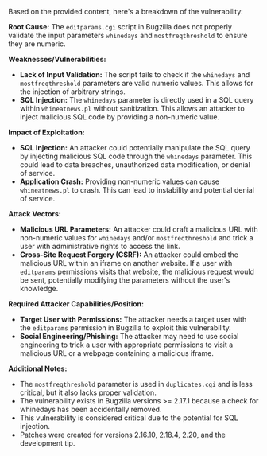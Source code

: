 Based on the provided content, here's a breakdown of the vulnerability:

**Root Cause:**
The `editparams.cgi` script in Bugzilla does not properly validate the input parameters `whinedays` and `mostfreqthreshold` to ensure they are numeric.

**Weaknesses/Vulnerabilities:**
- **Lack of Input Validation:** The script fails to check if the `whinedays` and `mostfreqthreshold` parameters are valid numeric values. This allows for the injection of arbitrary strings.
- **SQL Injection:** The `whinedays` parameter is directly used in a SQL query within `whineatnews.pl` without sanitization. This allows an attacker to inject malicious SQL code by providing a non-numeric value.

**Impact of Exploitation:**
- **SQL Injection:** An attacker could potentially manipulate the SQL query by injecting malicious SQL code through the `whinedays` parameter. This could lead to data breaches, unauthorized data modification, or denial of service.
- **Application Crash:** Providing non-numeric values can cause `whineatnews.pl` to crash. This can lead to instability and potential denial of service.

**Attack Vectors:**
- **Malicious URL Parameters:** An attacker could craft a malicious URL with non-numeric values for `whinedays` and/or `mostfreqthreshold` and trick a user with administrative rights to access the link.
- **Cross-Site Request Forgery (CSRF):** An attacker could embed the malicious URL within an iframe on another website. If a user with `editparams` permissions visits that website, the malicious request would be sent, potentially modifying the parameters without the user's knowledge.

**Required Attacker Capabilities/Position:**
- **Target User with Permissions:** The attacker needs a target user with the `editparams` permission in Bugzilla to exploit this vulnerability.
- **Social Engineering/Phishing:** The attacker may need to use social engineering to trick a user with appropriate permissions to visit a malicious URL or a webpage containing a malicious iframe.

**Additional Notes:**
- The `mostfreqthreshold` parameter is used in `duplicates.cgi` and is less critical, but it also lacks proper validation.
- The vulnerability exists in Bugzilla versions >= 2.17.1 because a check for whinedays has been accidentally removed.
- This vulnerability is considered critical due to the potential for SQL injection.
- Patches were created for versions 2.16.10, 2.18.4, 2.20, and the development tip.